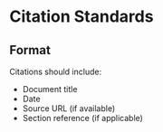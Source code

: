 # Citation Standards

## Format

Citations should include:
- Document title
- Date
- Source URL (if available)
- Section reference (if applicable)


